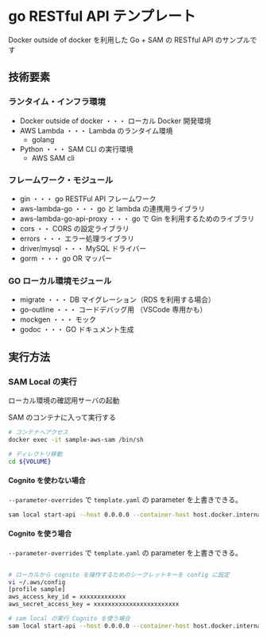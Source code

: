 # go RESTful API テンプレート

Docker outside of docker を利用した Go + SAM の RESTful API のサンプルです

## 技術要素

### ランタイム・インフラ環境

-   Docker outside of docker ・・・ ローカル Docker 開発環境
-   AWS Lambda ・・・ Lambda のランタイム環境
    -   golang
-   Python ・・・ SAM CLI の実行環境
    -   AWS SAM cli

### フレームワーク・モジュール

-   gin ・・・ go RESTFul API フレームワーク
-   aws-lambda-go ・・・ go と lambda の連携用ライブラリ
-   aws-lambda-go-api-proxy ・・・ go で Gin を利用するためのライブラリ
-   cors ・・ CORS の設定ライブラリ
-   errors ・・・ エラー処理ライブラリ
-   driver/mysql ・・・ MySQL ドライバー
-   gorm ・・・ go OR マッパー

### GO ローカル環境モジュール

-   migrate ・・・ DB マイグレーション（RDS を利用する場合）
-   go-outline ・・・ コードデバッグ用 （VSCode 専用かも）
-   mockgen ・・・ モック
-   godoc ・・・ GO ドキュメント生成

## 実行方法

### SAM Local の実行

ローカル環境の確認用サーバの起動

SAM のコンテナに入って実行する

```sh
# コンテナへアクセス
docker exec -it sample-aws-sam /bin/sh

# ディレクトリ移動
cd ${VOLUME}

```

#### Cognito を使わない場合

`--parameter-overrides` で `template.yaml` の parameter を上書きできる。

```sh
sam local start-api --host 0.0.0.0 --container-host host.docker.internal --debug --docker-volume-basedir $PWD --docker-network sample-network --parameter-overrides ParameterKey=AllowOrigin,ParameterValue="*"
```

#### Cognito を使う場合

`--parameter-overrides` で `template.yaml` の parameter を上書きできる。

```sh

# ローカルから cognito を操作するためのシークレットキーを config に設定
vi ~/.aws/config
[profile sample]
aws_access_key_id = xxxxxxxxxxxxx
aws_secret_access_key = xxxxxxxxxxxxxxxxxxxxxxxx

# sam local の実行 Cognito を使う場合
sam local start-api --host 0.0.0.0 --container-host host.docker.internal --debug --docker-volume-basedir $PWD --docker-network sample-network  --profile sample --parameter-overrides ParameterKey=AllowOrigin,ParameterValue="*"
```
